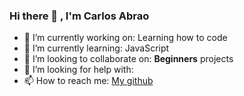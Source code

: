 ### Hi there 👋 , I'm Carlos Abrao

<!--
**cabrao11/cabrao11** is a ✨ _special_ ✨ repository because its `README.md` (this file) appears on your GitHub profile.

Here are some ideas to get you started:

- 🔭 I’m currently working on: Entering on the programming universe ...
- 🌱 I’m currently learning: JavaScript...
- 👯 I’m looking to collaborate on: Everything for beginners ...
- 🤔 I’m looking for help with: Learning how to code ...
- 💬 Ask me about ...
- 📫 How to reach me: ...
- 😄 Pronouns: ...
- ⚡ Fun fact: ...
[GitHub]: https://github.com/cabrao11
-->
- 🔭 I’m currently working on: Learning how to code
- 🌱 I’m currently learning: JavaScript
- 👯 I’m looking to collaborate on: **Beginners** projects
- 🤔 I’m looking for help with: 
- 📫 How to reach me: [My github](https://github.com/cabrao11)
  
